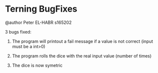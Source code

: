 # Terning BugFixes
@author Peter EL-HABR s165202


3 bugs fixed:

1) The program will printout a fail message if a value is not correct (input must be a int>0)

2) The program rolls the dice with the real input value (number of times)

3) The dice is now symetric



